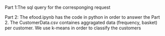 Part 1:The sql query for the corresponging request 

Part 2: The efood.ipynb has the code in python in order to answer the Part 2. The  CustomerData.csv containes aggragated data (frequency, basket) per customer.
        We use k-means in order to classify the customers
